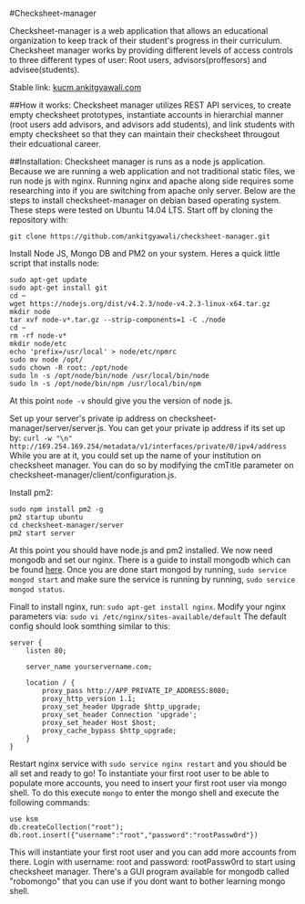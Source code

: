 #Checksheet-manager

Checksheet-manager is a web application that allows an educational organization to keep track of their student's progress in their curriculum. Checksheet manager works by providing different levels of access controls to three different types of user: Root users, advisors(proffesors) and advisee(students).

Stable link: <a href="http://kucm.ankitgyawali.com">kucm.ankitgyawali.com</a>

##How it works:
Checksheet manager utilizes REST API services, to create empty checksheet prototypes, instantiate accounts in hierarchial manner (root users add advisors, and advisors add students), and link students with empty checksheet so that they can maintain their checksheet througout their edcuational career.

##Installation:
Checksheet manager is runs as a node js application. Because we are running a web application and not traditional static files, we run node js with nginx. Running nginx and apache along side requires some researching into if you are switching from apache only server. Below are the steps to install checksheet-manager on debian based operating system. These steps were tested on Ubuntu 14.04 LTS.
Start off by cloning the repository with: 

```git clone https://github.com/ankitgyawali/checksheet-manager.git```

Install Node JS, Mongo DB and PM2 on your system. Heres a quick little script that installs node:
````
sudo apt-get update
sudo apt-get install git
cd ~
wget https://nodejs.org/dist/v4.2.3/node-v4.2.3-linux-x64.tar.gz
mkdir node
tar xvf node-v*.tar.gz --strip-components=1 -C ./node
cd ~
rm -rf node-v*
mkdir node/etc
echo 'prefix=/usr/local' > node/etc/npmrc
sudo mv node /opt/
sudo chown -R root: /opt/node
sudo ln -s /opt/node/bin/node /usr/local/bin/node
sudo ln -s /opt/node/bin/npm /usr/local/bin/npm
````

At this point `node -v` should give you the version of node js.

Set up your server's private ip address on checksheet-manager/server/server.js.
You can get your private ip address if its set up by: `curl -w "\n" http://169.254.169.254/metadata/v1/interfaces/private/0/ipv4/address`
While you are at it, you could set up the name of your institution on checksheet manager. You can do so by modifying the cmTitle parameter on checksheet-manager/client/configuration.js.

Install pm2:

````
sudo npm install pm2 -g
pm2 startup ubuntu
cd checksheet-manager/server
pm2 start server
````

At this point you should have node.js and pm2 installed. We now need mongodb and set our nginx.
There is a guide to install mongodb which can be found <a href="https://docs.mongodb.org/manual/tutorial/install-mongodb-on-ubuntu/" target="_blank">here</a>.
Once you are done start mongod by running, `sudo service mongod start` and make sure the service is running by running, `sudo service mongod status`.

Finall to install nginx, run: `sudo apt-get install nginx`.
Modify your nginx parameters via: `sudo vi /etc/nginx/sites-available/default`
The default config should look somthing similar to this:
````
server {
    listen 80;

    server_name yourservername.com;

    location / {
        proxy_pass http://APP_PRIVATE_IP_ADDRESS:8080;
        proxy_http_version 1.1;
        proxy_set_header Upgrade $http_upgrade;
        proxy_set_header Connection 'upgrade';
        proxy_set_header Host $host;
        proxy_cache_bypass $http_upgrade;
    }
}
````
Restart nginx service with `sudo service nginx restart` and you should be all set and ready to go! To instantiate your first root user to be able to populate more accounts, you need to insert your first root user via mongo shell. To do this execute `mongo` to enter the mongo shell and execute the following commands:
````
use ksm
db.createCollection("root");
db.root.insert({"username":"root","password":"rootPassw0rd"})
````
This will instantiate your first root user and you can add more accounts from there. Login with username: root and password: rootPassw0rd to start using checksheet manager. There's a GUI program available for mongodb called "robomongo" that you can use if you dont want to bother learning mongo shell.

